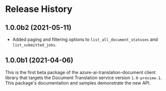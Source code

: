 # Release History

## 1.0.0b2 (2021-05-11)

- Added paging and filtering options to `list_all_document_statuses` and `list_submitted_jobs`. 

## 1.0.0b1 (2021-04-06)

This is the first beta package of the azure-ai-translation-document client library that targets the Document Translation 
service version `1.0-preview.1`. This package's documentation and samples demonstrate the new API.
